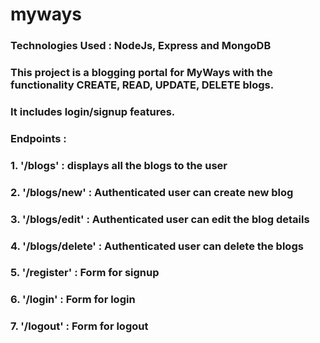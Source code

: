 # myways
### Technologies Used : NodeJs, Express and MongoDB

### This project is a blogging portal for MyWays with the functionality CREATE, READ, UPDATE, DELETE blogs. 

### It includes login/signup features.

### Endpoints : 
### 1. '/blogs' : displays all the blogs to the user 
### 2. '/blogs/new' : Authenticated user can create new blog
### 3. '/blogs/edit' : Authenticated user can edit the blog details 
### 4. '/blogs/delete' : Authenticated user can delete the blogs
### 5. '/register' : Form for signup 
### 6. '/login' : Form for login
### 7. '/logout' : Form for logout
